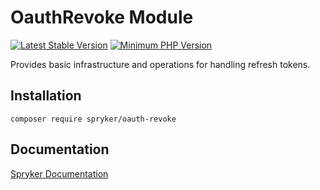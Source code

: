 # OauthRevoke Module
[![Latest Stable Version](https://poser.pugx.org/spryker/oauth-revoke/v/stable.svg)](https://packagist.org/packages/spryker/oauth-revoke)
[![Minimum PHP Version](https://img.shields.io/badge/php-%3E%3D%207.3-8892BF.svg)](https://php.net/)

Provides basic infrastructure and operations for handling refresh tokens.

## Installation

```
composer require spryker/oauth-revoke
```

## Documentation

[Spryker Documentation](https://academy.spryker.com/developing_with_spryker/module_guide/modules.html)
